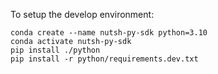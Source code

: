 To setup the develop environment:

```
conda create --name nutsh-py-sdk python=3.10
conda activate nutsh-py-sdk
pip install ./python
pip install -r python/requirements.dev.txt
```
